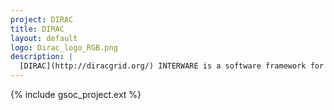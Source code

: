 ```yaml
---
project: DIRAC
title: DIRAC
layout: default
logo: Dirac_logo_RGB.png
description: |
  [DIRAC](http://diracgrid.org/) INTERWARE is a software framework for distributed computing providing a complete solution to one (or more) user community requiring access to distributed resources. DIRAC builds a layer between the users and the resources offering a common interface to a number of heterogeneous providers, integrating them in a seamless manner, providing interoperability, at the same time as an optimized, transparent and reliable usage of the resources.
---
```


{% include gsoc_project.ext %}
